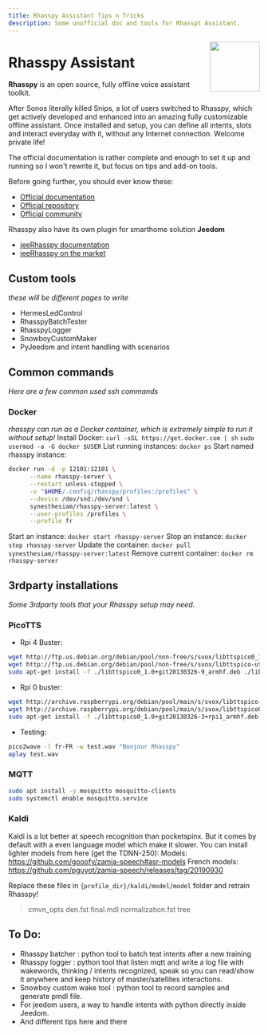 ```yaml
---
title: Rhasspy Assistant Tips n Tricks
description: Some unofficial doc and tools for Rhasspt Assistant.
---
```


<img align="right" src="images/rhasspyLogoLong.png.png" width="100">

# Rhasspy Assistant

**Rhasspy** is an open source, fully offline voice assistant toolkit.

After Sonos literally killed Snips, a lot of users switched to Rhasspy, which get actively developed and enhanced into an amazing fully customizable offline assistant.
Once installed and setup, you can define all intents, slots and interact everyday with it, without any Internet connection. Welcome private life!

The official documentation is rather complete and enough to set it up and running so I won't rewrite it, but focus on tips and add-on tools.

Before going further, you should ever know these:
- [Official documentation](https://rhasspy.readthedocs.io/en/latest/)
- [Official repository](https://github.com/rhasspy)
- [Official community](https://community.rhasspy.org/)


Rhasspy also have its own plugin for smarthome solution **Jeedom**
- [jeeRhasspy documentation](https://kiboost.github.io/jeedom_docs/plugins/jeerhasspy/fr_FR/)
- [jeeRhasspy on the market](https://www.jeedom.com/market/index.php?v=d&p=market&type=plugin&plugin_id=3869)

## Custom tools
*these will be different pages to write*

- HermesLedControl
- RhasspyBatchTester
- RhasspyLogger
- SnowboyCustomMaker
- PyJeedom and intent handling with scenarios

## Common commands

*Here are a few common used ssh commands*

### Docker
*rhasspy can run as a Docker container, which is extremely simple to run it without setup!*
Install Docker:
`curl -sSL https://get.docker.com | sh`
`sudo usermod -a -G docker $USER`
List running instances: `docker ps`
Start named rhasspy instance:
```bash
docker run -d -p 12101:12101 \
      --name rhasspy-server \
      --restart unless-stopped \
      -v "$HOME/.config/rhasspy/profiles:/profiles" \
      --device /dev/snd:/dev/snd \
      synesthesiam/rhasspy-server:latest \
      --user-profiles /profiles \
      --profile fr
```
Start an instance: `docker start rhasspy-server`
Stop an instance: `docker stop rhasspy-server`
Update the container: `docker pull synesthesiam/rhasspy-server:latest`
Remove current container: `docker rm rhasspy-server`

## 3rdparty installations
*Some 3rdparty tools that your Rhasspy setup may need.*

### PicoTTS

- Rpi 4 Buster:
```bash
wget http://ftp.us.debian.org/debian/pool/non-free/s/svox/libttspico0_1.0+git20130326-9_armhf.deb
wget http://ftp.us.debian.org/debian/pool/non-free/s/svox/libttspico-utils_1.0+git20130326-9_armhf.deb
sudo apt-get install -f ./libttspico0_1.0+git20130326-9_armhf.deb ./libttspico-utils_1.0+git20130326-9_armhf.deb
```
- Rpi 0 buster:
```bash
wget http://archive.raspberrypi.org/debian/pool/main/s/svox/libttspico-utils_1.0+git20130326-3+rpi1_armhf.deb
wget http://archive.raspberrypi.org/debian/pool/main/s/svox/libttspico0_1.0+git20130326-3+rpi1_armhf.deb
sudo apt-get install -f ./libttspico0_1.0+git20130326-3+rpi1_armhf.deb ./libttspico-utils_1.0+git20130326-3+rpi1_armhf.deb
```
- Testing:
```bash
pico2wave -l fr-FR -w test.wav "Bonjour Rhasspy"
aplay test.wav
```
### MQTT
```bash
sudo apt install -y mosquitto mosquitto-clients
sudo systemctl enable mosquitto.service
```
### Kaldi
Kaldi is a lot better at speech recognition than pocketspinx. But it comes by default with a even language model which make it slower. You can install lighter models from here (get the TDNN-250):
Models: https://github.com/gooofy/zamia-speech#asr-models
French models: https://github.com/pguyot/zamia-speech/releases/tag/20190930

Replace these files in `{profile_dir}/kaldi/model/model` folder and retrain Rhasspy!

> cmvn_opts
> den.fst
> final.mdl
> normalization.fst
> tree

## To Do:
- Rhasspy batcher : python tool to batch test intents after a new training
- Rhasspy logger : python tool that listen mqtt and write a log file with wakewords, thinking / intents recognized, speak so you can read/show it anywhere and keep history of master/satellites interactions.
- Snowboy custom wake tool : python tool to record samples and generate pmdl file.
- For jeedom users, a way to handle intents with python directly inside Jeedom.
- And different tips here and there
